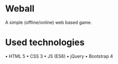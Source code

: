# Weball

A simple (offline/online) web based game.

# Used technologies

  • HTML 5
  • CSS 3
  • JS (ES6)
  • jQuery
  • Bootstrap 4

